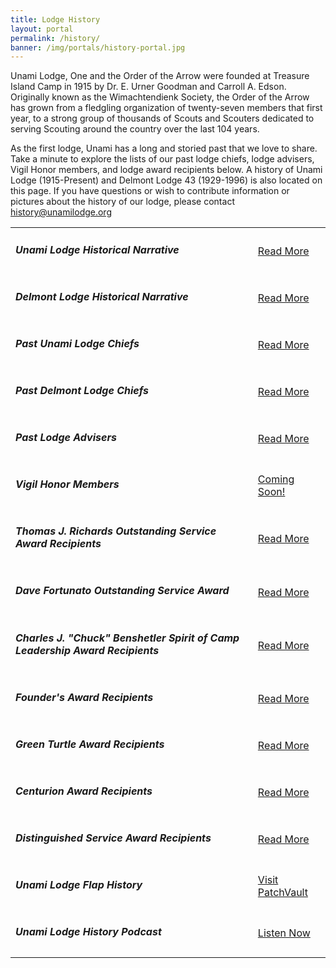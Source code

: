 ```yaml
---
title: Lodge History
layout: portal
permalink: /history/
banner: /img/portals/history-portal.jpg
---
```


Unami Lodge, One and the Order of the Arrow were founded at Treasure Island Camp in 1915 by Dr. E. Urner Goodman and Carroll A. Edson. Originally known as the Wimachtendienk Society, the Order of the Arrow has grown from a fledgling organization of twenty-seven members that first year, to a strong group of thousands of Scouts and Scouters dedicated to serving Scouting around the country over the last 104 years.

As the first lodge, Unami has a long and storied past that we love to share. Take a minute to explore the lists of our past lodge chiefs, lodge advisers, Vigil Honor members, and lodge award recipients below. A history of Unami Lodge (1915-Present) and Delmont Lodge 43 (1929-1996) is also located on this page. If you have questions or wish to contribute information or pictures about the history of our lodge, please contact [history@unamilodge.org](/contact?recipient=history)

<table class="table">
  <tr>
    <td class="align-middle"><h5 class="my-0">Unami Lodge Historical Narrative</h5></td>
    <td class="align-middle text-md-right"><a class="btn btn-primary" href="/history/unami">Read More</a></td>
  </tr>
  <tr>
    <td class="align-middle"><h5 class="my-0">Delmont Lodge Historical Narrative</h5></td>
    <td class="align-middle text-md-right"><a class="btn btn-primary" href="/history/delmont">Read More</a></td>
  </tr>
  <tr>
    <td class="align-middle"><h5 class="my-0">Past Unami Lodge Chiefs</h5></td>
    <td class="align-middle text-md-right"><a class="btn btn-primary" href="/history/unami-chiefs">Read More</a></td>
  </tr>
  <tr>
    <td class="align-middle"><h5 class="my-0">Past Delmont Lodge Chiefs</h5></td>
    <td class="align-middle text-md-right"><a class="btn btn-primary" href="/history/delmont-chiefs">Read More</a></td>
  </tr>
  <tr>
    <td class="align-middle"><h5 class="my-0">Past Lodge Advisers</h5></td>
    <td class="align-middle text-md-right"><a class="btn btn-primary" href="/history/lodge-advisers">Read More</a></td>
  </tr>
  <tr>
    <td class="align-middle"><h5 class="my-0">Vigil Honor Members</h5></td>
    <td class="align-middle text-md-right"><a class="btn btn-primary" href="#">Coming Soon!</a></td>
  </tr>
  <tr>
    <td class="align-middle"><h5 class="my-0">Thomas J. Richards Outstanding Service Award Recipients</h5></td>
    <td class="align-middle text-md-right"><a class="btn btn-primary" href="/history/awards/youth-osa">Read More</a></td>
  </tr>
  <tr>
    <td class="align-middle"><h5 class="my-0">Dave Fortunato Outstanding Service Award</h5></td>
    <td class="align-middle text-md-right"><a class="btn btn-primary" href="/history/awards/adult-osa">Read More</a></td>
  </tr>
  <tr>
    <td class="align-middle"><h5 class="my-0">Charles J. "Chuck" Benshetler Spirit of Camp Leadership Award Recipients</h5></td>
    <td class="align-middle text-md-right"><a class="btn btn-primary" href="/history/awards/camp-leadership">Read More</a></td>
  </tr>
  <tr>
    <td class="align-middle"><h5 class="my-0">Founder's Award Recipients</h5></td>
    <td class="align-middle text-md-right"><a class="btn btn-primary" href="/history/awards/founders">Read More</a></td>
  </tr>
  <tr>
    <td class="align-middle"><h5 class="my-0">Green Turtle Award Recipients</h5></td>
    <td class="align-middle text-md-right"><a class="btn btn-primary" href="/history/awards/green-turtle">Read More</a></td>
  </tr>
  <tr>
    <td class="align-middle"><h5 class="my-0">Centurion Award Recipients</h5></td>
    <td class="align-middle text-md-right"><a class="btn btn-primary" href="/history/awards/centurion">Read More</a></td>
  </tr>
  <tr>
    <td class="align-middle"><h5 class="my-0">Distinguished Service Award Recipients</h5></td>
    <td class="align-middle text-md-right"><a class="btn btn-primary" href="/history/awards/dsa">Read More</a></td>
  </tr>
  <tr>
    <td class="align-middle"><h5 class="my-0">Unami Lodge Flap History</h5></td>
    <td class="align-middle text-md-right"><a class="btn btn-primary" href="https://patchvault.org/lodges/1a-unami/issues">Visit PatchVault</a></td>
  </tr>
  <tr>
    <td class="align-middle"><h5 class="my-0">Unami Lodge History Podcast</h5></td>
    <td class="align-middle text-md-right"><a class="btn btn-primary" href="/history/podcast">Listen Now</a></td>
  </tr>
</table>
